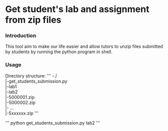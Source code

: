 # Get student's lab and assignment from zip files

### Introduction  
This tool aim to make our life easier and allow tutors to unzip files submitted by students by running the python program in shell.   

### Usage
Directory structure: 
'''
-./  
  |-get_students_submission.py  
  |-lab1  
  |-lab2  
     |-5000001.zip  
     |-5000002.zip  
     |-  ...   
     |-5xxxxxx.zip
'''
  
'''
python get_students_submission.py lab2
'''
